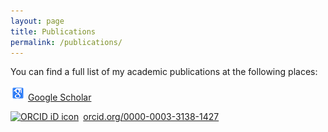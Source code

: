 ```yaml
---
layout: page
title: Publications
permalink: /publications/
---
```


You can find a full list of my academic publications at the following places:

[![Google Scholar](/images/icon-scholar2.png)](https://scholar.google.co.uk/citations?user=I7gGZLsAAAAJ&hl=en/) [Google Scholar](https://scholar.google.co.uk/citations?user=I7gGZLsAAAAJ&hl=en/)


<div itemscope itemtype="https://schema.org/Person"><a itemprop="sameAs" content="https://orcid.org/0000-0003-3138-1427" href="https://orcid.org/0000-0003-3138-1427" target="orcid.widget" rel="noopener noreferrer" style="vertical-align:top;"><img src="https://orcid.org/sites/default/files/images/orcid_16x16.png" style="width:1em;margin-right:.5em;" alt="ORCID iD icon">orcid.org/0000-0003-3138-1427</a></div>
